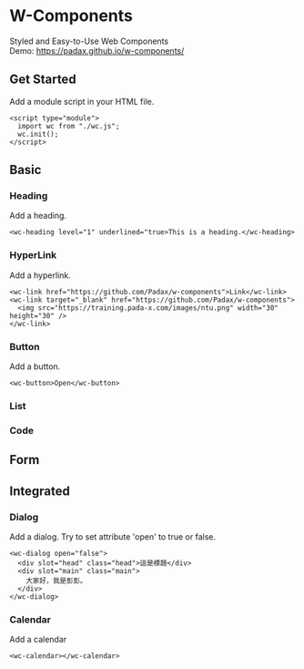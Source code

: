 # W-Components
Styled and Easy-to-Use Web Components  
Demo: https://padax.github.io/w-components/

## Get Started
Add a module script in your HTML file.
```
<script type="module">
  import wc from "./wc.js";
  wc.init();
</script>
```

## Basic

### Heading
Add a heading.
```
<wc-heading level="1" underlined="true>This is a heading.</wc-heading>
```

### HyperLink
Add a hyperlink.
```
<wc-link href="https://github.com/Padax/w-components">Link</wc-link>
<wc-link target="_blank" href="https://github.com/Padax/w-components">
  <img src="https://training.pada-x.com/images/ntu.png" width="30" height="30" />
</wc-link>
```

### Button
Add a button.
```
<wc-button>Open</wc-button>
```

### List

### Code

## Form

## Integrated

### Dialog
Add a dialog. Try to set attribute 'open' to true or false.
```
<wc-dialog open="false">
  <div slot="head" class="head">這是標題</div>
  <div slot="main" class="main">
    大家好，我是彭彭。
  </div>
</wc-dialog>
```

### Calendar
Add a calendar
```
<wc-calendar></wc-calendar>
```
